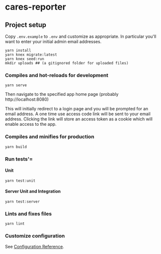 # cares-reporter

## Project setup

Copy `.env.example` to `.env` and customize as appropriate.
In particular you'll want to enter your initial admin email addresses.

```
yarn install
yarn knex migrate:latest
yarn knex seed:run
mkdir uploads ## (a gitignored folder for uploaded files)
```

### Compiles and hot-reloads for development
```
yarn serve
```

Then navigate to the specified app home page (probably http://localhost:8080)

This will initially redirect to a login page and you will be prompted for an email address. A one time use access code link will be sent to your email address. Clicking the link will store an access token as a cookie which will enable access to the app.

### Compiles and minifies for production
```
yarn build
```

### Run tests'=

#### Unit  
```
yarn test:unit
```

#### Server Unit and Integration
```
yarn test:server
```


### Lints and fixes files
```
yarn lint
```

### Customize configuration
See [Configuration Reference](https://cli.vuejs.org/config/).
